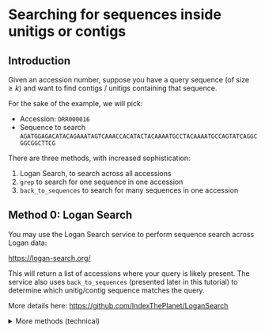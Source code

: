 # Searching for sequences inside unitigs or contigs

## Introduction
Given an accession number, suppose you have a query sequence (of size $\geq k$) and want to find contigs / unitigs containing that sequence.

For the sake of the example, we will pick:

* Accession: `DRR000016`
* Sequence to search `AGATGGAGACATACAGAAATAGTCAAACCACATACTACAAAATGCCTACAAAATGCCAGTATCAGGCGGCGGCTTCG`

There are three methods, with  increased sophistication:

1. Logan Search, to search across all accessions
2. `grep` to search for one sequence in one accession
3. `back_to_sequences` to search for many sequences in one accession

## Method 0: Logan Search

You may use the Logan Search service to perform sequence search across Logan data:

https://logan-search.org/

This will return a list of accessions where your query is likely present. The service also uses `back_to_sequences` (presented later in this tutorial) to determine which unitig/contig sequence matches the query.

More details here: https://github.com/IndexThePlanet/LoganSearch

<details>
<summary>More methods (technical)</summary>

## Method 1: `grep`-like approach

This was formerly the "[Search for a k-mer of interest inside an unitigs accession](Kmer_search.md)" tutorial.

You will need [rcgrep](https://github.com/dib-lab/rcgrep):

```
pip install rcgrep
```

Then download the accession using the AWS CLI (see [Contigs.md](Contigs.md)): 

```
aws s3 cp s3://logan-pub/u/DRR000016/DRR000016.unitigs.fa.zst . --no-sign-request
```

To search for the k-mer within all the unitigs of the accession, including potential occurrences where this k-mer appears in reverse-complement form, type:

```
zstdcat DRR000016.unitigs.fa.zst | rcgrep -q TTTGGGTTCTTGTTTTCCCTCA --grepargs "-B 1 --no-group-separator" -
```

will output:

```
>DRR000016_912088 ka:f:1.7
CACAATGTTTGGGTTCTTGTTTTCCCTCATGACCAG
```

Which is in fact the only location where this k-mer occurs.

Searching for a shorter k-mer TTTGGGTTCTTA yields:

```
zstdcat DRR000016.unitigs.fa.zst | rcgrep -q TTTGGGTTCTTA --grepargs "-B 1 --no-group-separator" -
```

```
>DRR000016_644893 ka:f:1.6
CTTCATTTGGGTTCTTATCAGGATGGTACTTCAAG
>DRR000016_689157 ka:f:1.8
AAACCGTGTATCAATAGTTTGGGTTCTTAGTTTGCT
```

Note that Linux [process substitution](https://www.gnu.org/software/bash/manual/html_node/Process-Substitution.html#Process-Substitution) is not supported by rcgrep, hence the requirement to do `zstdcat [file] | rcgrep [..] - `.

## Method 2: `back_to_sequences` tool

The `back_to_sequences` tool segments the query into k-mers, providing sequence-wide presence and orientation data of each k-mer in matched unitig/contig sequences.

To install [back_to_sequences](https://github.com/pierrepeterlongo/back_to_sequences):

```bash
curl --proto '=https' --tlsv1.2 -sSf https://sh.rustup.rs | sh
git clone https://github.com/pierrepeterlongo/back_to_sequences.git
cd back_to_sequences && cargo install --path .
```

Download the accession using the AWS CLI (see [Unitigs.md](Unitigs.md) and [Contigs.md](Contigs.md)): 

```bash
# for contigs: 
aws s3 cp s3://logan-pub/c/DRR000016/DRR000016.contigs.fa.zst . --no-sign-request
```

* Sequence queried (to be stored in a `query.fa` file):
```
>query
AGATGGAGACATACAGAAATAGTCAAACCACATACTACAAAATGCCTACAAAATGCCAGTATCAGGCGGCGGCTTCG
```

Here it is a single sequence, but multiple query sequences are supported too.

```
back_to_sequences --in-kmers query.fa --in-sequences  DRR000016.contigs.fa.zst --out-sequences selected_sequences_DRR000016.txt
```

This will create the file `selected_sequences_DRR000016.txt` containing  contig containing the query:

```
>DRR000016_0 ka:f:222.632     5 0.31646 
TCATCAATAGATGGAGACATACAGAAATAGTCAAACCACATCTACAAAATGCCAGTATCAGGCGGCGGCTTCGAAGCCAA...
```
There are five 31-mers from the query are found in the sequence. This is 0.31646% of the full contig `DRR000016_0`

**Note:** Adding option `--output-mapping-positions` enables to obtain the location of the k-mers from the queried sequence in the obtained contig:

```
>DRR000016_0 ka:f:222.632     5 0.31646 8 9 10 41 42
TCATCAATAGATGGAGACATACAGAAATAGTCAAACCACATCTACAAAATGCCAGTATCAGGCGGCGGCTTCGAAGCCAA...
```
The five 31-mers are located positions $\{8,9,10,41,\text{and } 42\}$ on the contig `DRR000016_0`.

`back_to_sequences` has other usages and options. Check the [doc](https://b2s-doc.readthedocs.io/en/latest/index.html)


</details>
